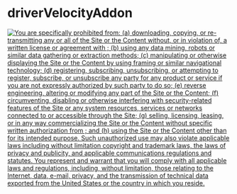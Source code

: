 # driverVelocityAddon

<a href="http://www.shielded.com" target="_blank" rel="noopener noreferrer" >
    <img
        src="http://shielded-tokens.s3.amazonaws.com/660b2349-d2f9-4888-90e1-52f51f99f131.jpeg"
        alt="You are specifically prohibited from: (a) downloading, copying, or
        re-transmitting any or all of the Site or the  Content without,
        or in violation of, a written license or agreement with ; (b)
        using any data mining, robots or similar data gathering or extraction
        methods; (c) manipulating or otherwise displaying the Site or the 
        Content by using framing or similar navigational technology; (d) registering,
        subscribing, unsubscribing, or attempting to register, subscribe, or
        unsubscribe any party for any  product or service if you are not
        expressly authorized by such party to do so; (e) reverse engineering, altering
        or modifying any part of the Site or the  Content; (f) circumventing,
        disabling or otherwise interfering with security-related features of the Site
        or any system resources, services or networks connected to or accessible through
        the Site; (g) selling, licensing, leasing, or in any way commercializing the
        Site or the  Content without specific written authorization from
        ; and (h) using the Site or the  Content other than for its
        intended purpose. Such unauthorized use may also violate applicable laws
        including without limitation copyright and trademark laws, the laws of privacy
        and publicity, and applicable communications regulations and statutes. You
        represent and warrant that you will comply with all applicable laws and
        regulations, including, without limitation, those relating to the Internet,
        data, e-mail, privacy, and the transmission of technical data exported from
        the United States or the country in which you reside."
        title="Shielded AI Protection Token"
    >
</a>

